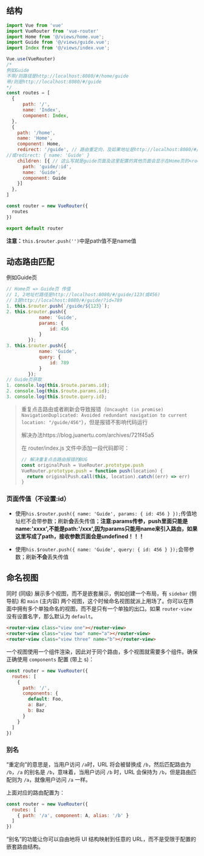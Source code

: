 ## 结构

```js
import Vue from 'vue'
import VueRouter from 'vue-router'
import Home from '@/views/home.vue';
import Guide from '@/views/guide.vue';
import Index from '@/views/index.vue';

Vue.use(VueRouter)
/*
例如Guide
不带/则路径是http://localhost:8080/#/home/guide
带/则是http://localhost:8080/#/guide
*/
const routes = [
  {
      path: '/',
      name: 'Index',
      component: Index,
  },
  {
    path: '/home',
    name: 'Home',
    component: Home,
    redirect: '/guide', // 路由重定向，及如果地址是http://localhost:8080/#/页面会直接变成http://localhost:8080/#/guide
//或redirect: { name: 'Guide' }
    children: [{ // 这么写就是guide页面及这里配置的其他页面会显示在Home页的<router-view />处
      path: 'guide/:id',
      name: 'Guide',
      component: Guide
    }]
  },
]

const router = new VueRouter({
  routes
})

export default router
```

**注意：**`this.$router.push('')`中是path值不是name值

## 动态路由匹配

例如Guide页

```js
// Home页 => Guide页 传值
// 1, 2地址栏路径是http://localhost:8080/#/guide/123(或456)
// 3是http://localhost:8080/#/guide/?id=789
1. this.$router.push(`/guide/${123}`); 
2. this.$router.push({
            name: 'Guide',
            params: {
                id: 456
            }
        });
3. this.$router.push({
            name: 'Guide',
            query: {
                id: 789
            }
        });
// Guide页获取
1. console.log(this.$route.params.id);
2. console.log(this.$route.params.id);
3. console.log(this.$route.query.id);
```

> 重复点击路由或者刷新会导致报错（`Uncaught (in promise) NavigationDuplicated: Avoided redundant navigation to current location: "/guide/456"`），但是报错不影响代码运行
>
> 解决办法https://blog.juanertu.com/archives/721f45a5
>
> 在 router/index.js 文件中添加一段代码即可：
>
> ```js
> // 解决重复点击路由报错的BUG
> const originalPush = VueRouter.prototype.push
> VueRouter.prototype.push = function push(location) {
>   return originalPush.call(this, location).catch((err) => err)
> }
> ```

### 页面传值（不设置:id）

* 使用`his.$router.push({ name: 'Guide', params: { id: 456 } });`传值地址栏不会带参数；刷新**会**丢失传值；**注意:params传参，push里面只能是 name:'xxxx',不能是path:'/xxx',因为params只能用name来引入路由，如果这里写成了path，接收参数页面会是undefined！！！**

* 使用`his.$router.push({ name: 'Guide', query: { id: 456 } });`会带参数；刷新**不会**丢失传值



## 命名视图

同时 (同级) 展示多个视图，而不是嵌套展示，例如创建一个布局，有 `sidebar` (侧导航) 和 `main` (主内容) 两个视图，这个时候命名视图就派上用场了。你可以在界面中拥有多个单独命名的视图，而不是只有一个单独的出口。如果 `router-view` 没有设置名字，那么默认为 `default`。

```html
<router-view class="view one"></router-view>
<router-view class="view two" name="a"></router-view>
<router-view class="view three" name="b"></router-view>
```

一个视图使用一个组件渲染，因此对于同个路由，多个视图就需要多个组件。确保正确使用 `components` 配置 (带上 s)：

```js
const router = new VueRouter({
  routes: [
    {
      path: '/',
      components: {
        default: Foo,
        a: Bar,
        b: Baz
      }
    }
  ]
})
```

### 别名

“重定向”的意思是，当用户访问 `/a`时，URL 将会被替换成 `/b`，然后匹配路由为 `/b`，<code>/a</code> 的别名是 <code>/b</code>，意味着，当用户访问 <code>/b</code> 时，URL 会保持为 <code>/b</code>，但是路由匹配则为 <code>/a</code>，就像用户访问 <code>/a</code> 一样。

上面对应的路由配置为：

```js
const router = new VueRouter({
  routes: [
    { path: '/a', component: A, alias: '/b' }
  ]
})
```

“别名”的功能让你可以自由地将 UI 结构映射到任意的 URL，而不是受限于配置的嵌套路由结构。